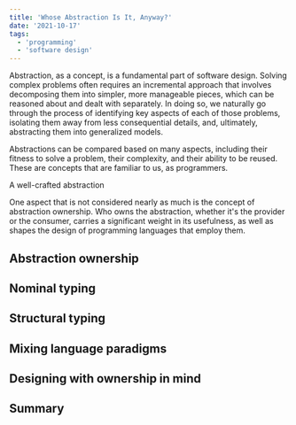 ```yaml
---
title: 'Whose Abstraction Is It, Anyway?'
date: '2021-10-17'
tags:
  - 'programming'
  - 'software design'
---
```


Abstraction, as a concept, is a fundamental part of software design. Solving complex problems often requires an incremental approach that involves decomposing them into simpler, more manageable pieces, which can be reasoned about and dealt with separately. In doing so, we naturally go through the process of identifying key aspects of each of those problems, isolating them away from less consequential details, and, ultimately, abstracting them into generalized models.

Abstractions can be compared based on many aspects, including their fitness to solve a problem, their complexity, and their ability to be reused. These are concepts that are familiar to us, as programmers.

A well-crafted abstraction

One aspect that is not considered nearly as much is the concept of abstraction ownership. Who owns the abstraction, whether it's the provider or the consumer, carries a significant weight in its usefulness, as well as shapes the design of programming languages that employ them.

## Abstraction ownership

## Nominal typing

## Structural typing

## Mixing language paradigms

## Designing with ownership in mind

## Summary
